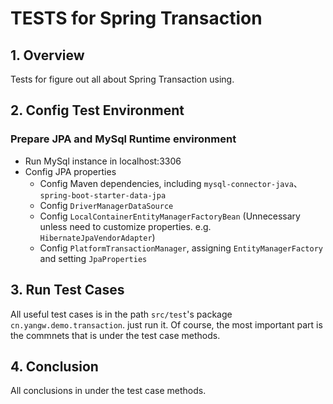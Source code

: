 # TESTS for Spring Transaction

## 1. Overview

Tests for figure out all about Spring Transaction using.

## 2. Config Test Environment

### Prepare JPA and MySql Runtime environment

- Run MySql instance in localhost:3306
- Config JPA properties
  - Config Maven dependencies, including `mysql-connector-java`、`spring-boot-starter-data-jpa`
  - Config `DriverManagerDataSource`
  - Config `LocalContainerEntityManagerFactoryBean` (Unnecessary unless need to customize properties. e.g. `HibernateJpaVendorAdapter`)
  - Config `PlatformTransactionManager`, assigning  `EntityManagerFactory`  and setting `JpaProperties`

## 3. Run Test Cases

All useful test cases is in the path `src/test`'s package `cn.yangw.demo.transaction`. just run it. Of course, the most important part is the commnets that is under the test case methods. 

## 4. Conclusion

All conclusions in under the test case methods. 